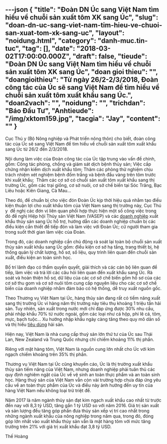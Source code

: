 ---json
{
    "title": "Đoàn DN Úc sang Việt Nam tìm hiểu về chuỗi sản xuất tôm XK sang Úc",
    "slug": "doan-dn-uc-sang-viet-nam-tim-hieu-ve-chuoi-san-xuat-tom-xk-sang-uc",
    "layout": "noidung.html",
    "category": "danh-muc.tin-tuc",
    "tag": [],
    "date": "2018-03-02T17:00:00.000Z",
    "draft": false,
    "tieude": "Đoàn DN Úc sang Việt Nam tìm hiểu về chuỗi sản xuất tôm XK sang Úc",
    "doan gioi thieu": "",
    "doangioithieu": "Từ ngày 26/2-2/3/2018, Đoàn công tác của Úc sẽ sang Việt Nam để tìm hiểu về chuỗi sản xuất tôm xuất khẩu sang Úc.",
    "doan2vach": "",
    "noidung": "",
    "trichdan": "Báo Đầu Tư",
    "Anhtieude": "/img/xktom159.jpg",
    "tacgia": "Jay",
    "__content__": ""
}
---
<p><span style="font-size:14px">Cục Th&uacute; y (Bộ N&ocirc;ng nghiệp v&agrave; Ph&aacute;t triển n&ocirc;ng th&ocirc;n) cho biết, đo&agrave;n c&ocirc;ng t&aacute;c của &Uacute;c sẽ sang Việt Nam để t&igrave;m hiểu về chuỗi sản xuất t&ocirc;m xuất khẩu sang &Uacute;c từ 26/2 đến 2/3/2018.</span></p>

<p><span style="font-size:14px">Nội dung l&agrave;m việc của Đo&agrave;n c&ocirc;ng t&aacute;c của &Uacute;c tập trung v&agrave;o vấn đề ch&iacute;nh, gồm: C&ocirc;ng t&aacute;c ph&ograve;ng, chống v&agrave; gi&aacute;m s&aacute;t dịch bệnh thủy sản; Việc cấp chứng nhận kiểm dịch xuất khẩu t&ocirc;m; Thăm c&aacute;c ph&ograve;ng thử nghiệm chịu tr&aacute;ch nhiệm x&eacute;t nghiệm bệnh đốm trắng v&agrave; bệnh đầu v&agrave;ng tr&ecirc;n t&ocirc;m trước khi xuất khẩu; &nbsp;Thăm c&aacute;c cơ sở c&oacute; chuỗi sản xuất t&ocirc;m xuất khẩu sang thị trường &Uacute;c, gồm c&aacute;c trại giống, cơ sở nu&ocirc;i, cơ sở chế biến tại S&oacute;c Trăng, Bạc Li&ecirc;u hoặc Ki&ecirc;n Giang, C&agrave; Mau...</span></p>

<p><span style="font-size:14px">Theo đ&oacute;, để chuẩn bị cho việc đ&oacute;n Đo&agrave;n &Uacute;c kịp thời hiệu quả nhằm tạo điều kiện thuận lợi cho xuất khẩu t&ocirc;m của Việt Nam sang thị trường n&agrave;y, Cục Th&uacute; y &nbsp;đề nghị c&aacute;c đơn vị li&ecirc;n quan phối hợp thực hiện một số c&ocirc;ng việc trong đ&oacute; đề nghị Hiệp hội Thủy sản Việt Nam (VASEP) v&agrave; c&aacute;c&nbsp;<a href="http://baodautu.vn/doanh-nghiep-d3/">doanh nghiệp</a>&nbsp;xuất khẩu thủy sản sang &Uacute;c hỗ trợ, hướng dẫn c&aacute;c doanh nghiệp chuẩn bị c&aacute;c điều kiện cần thiết để tiếp đ&oacute;n v&agrave; l&agrave;m việc với Đo&agrave;n &Uacute;c; cử người tham gia trong suốt thời gian l&agrave;m việc của Đo&agrave;n.</span></p>

<p><span style="font-size:14px">Trong đ&oacute;, c&aacute;c doanh nghiệp cần chủ động r&agrave; so&aacute;t lại to&agrave;n bộ chuỗi sản xuất thủy sản xuất khẩu sang &Uacute;c gồm: điều kiện cơ sở hạ tầng, trang thiết bị, hệ thống quản l&yacute; chất lượng, hồ sơ, số liệu, quy tr&igrave;nh li&ecirc;n quan đến chuỗi sản xuất, điều kiện an to&agrave;n sinh học.</span></p>

<p><span style="font-size:14px">Bố tr&iacute; l&atilde;nh đạo c&oacute; thẩm quyền quyết, giải th&iacute;ch v&agrave; c&aacute;c c&aacute;n bộ li&ecirc;n quan để tiếp, l&agrave;m việc v&agrave; trả lời c&aacute;c c&acirc;u hỏi li&ecirc;n quan đến xuất khẩu sang &Uacute;c. R&agrave; so&aacute;t v&agrave; ho&agrave;n thiện hồ sơ, dữ liệu của c&aacute;c cơ sở chế biến gồm hồ sơ của c&aacute;c cơ sở thu gom v&agrave; cơ sở nu&ocirc;i t&ocirc;m cung cấp nguy&ecirc;n liệu cho c&aacute;c cơ sở chế biến của doanh nghiệp nhằm đảm bảo c&oacute; hệ thống, dễ truy xuất nguồn gốc.</span></p>

<p><span style="font-size:14px">Theo Thương vụ Việt Nam tại &Uacute;c, h&agrave;ng thủy sản đang rất c&oacute; tiềm năng xuất sang thị trường &Uacute;c v&igrave; h&agrave;ng năm thị trường n&agrave;y ti&ecirc;u thụ khoảng 1 triệu tấn hải sản. Tuy nhi&ecirc;n, sản xuất trong nước mới chỉ đ&aacute;p ứng được 30% nhu cầu, phải nhập khẩu 70% từ nước ngo&agrave;i, gồm c&aacute;c loại như c&aacute; hộp, phi l&ecirc; c&aacute;, t&ocirc;m, mực, bạch tuộc&hellip; Xu hướng nhập khẩu ng&agrave;y c&agrave;ng tăng theo quy m&ocirc; d&acirc;n số v&agrave; thị hiếu&nbsp;<a href="http://infomoney.vn/">ti&ecirc;u d&ugrave;ng</a>&nbsp;hải sản.</span></p>

<p><span style="font-size:14px">Hiện nay, Việt Nam l&agrave; nh&agrave; cung cấp thuỷ sản lớn thứ tư của &Uacute;c sau Th&aacute;i Lan, New Zealand v&agrave; Trung Quốc nhưng chỉ chiếm khoảng 11% thị phần.</span></p>

<p><span style="font-size:14px">Ri&ecirc;ng với mặt h&agrave;ng t&ocirc;m, Việt Nam l&agrave; nguồn cung lớn nhất cho &Uacute;c với kim ngạch chiếm khoảng tr&ecirc;n 35% thị phần.</span></p>

<p><span style="font-size:14px">Thương vụ Việt Nam tại &Uacute;c cũng khuyến c&aacute;o, &Uacute;c l&agrave; thị trường xuất khẩu thủy sản tiềm năng của Việt Nam, nhưng doanh nghiệp phải tu&acirc;n thủ c&aacute;c quy định nghi&ecirc;m ngặt của &Uacute;c về vệ sinh an to&agrave;n thực phẩm v&agrave; an to&agrave;n sinh học. H&agrave;ng thuỷ sản của Việt Nam vẫn c&ograve;n v&agrave;i trường hợp chưa đ&aacute;p ứng y&ecirc;u cầu về an to&agrave;n thực phẩm của &Uacute;c v&agrave; điều n&agrave;y ảnh hưởng đến uy t&iacute;n của h&agrave;ng Việt Nam nếu kh&ocirc;ng loại trừ triệt để.</span></p>

<p><span style="font-size:14px">Năm 2017 l&agrave; năm ng&agrave;nh thủy sản đạt kim ngạch xuất khẩu cao nhất từ trước đến nay với 8,3 tỷ USD, tăng gần 1 tỷ USD so với năm 2016. Gi&aacute; trị sản xuất v&agrave; sản lượng đều tăng g&oacute;p phần đưa thủy sản xếp vị tr&iacute; cao nhất trong những ng&agrave;nh xuất khẩu của n&ocirc;ng nghiệp trong năm qua, trong đ&oacute;, đ&oacute;ng g&oacute;p lớn nhất v&agrave;o xuất khẩu thủy sản vẫn l&agrave; mặt h&agrave;ng t&ocirc;m với mức tăng trưởng tr&ecirc;n 21% với gi&aacute; trị xuất khẩu đạt 3,8 tỷ USD.</span></p>

<p><span style="font-size:14px">Thế Ho&agrave;ng</span></p>
